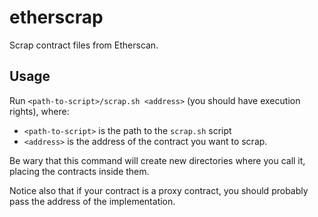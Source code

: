 # etherscrap

Scrap contract files from Etherscan.

## Usage

Run `<path-to-script>/scrap.sh <address>` (you should have execution rights), where:
- `<path-to-script>` is the path to the `scrap.sh` script
- `<address>` is the address of the contract you want to scrap.

Be wary that this command will create new directories where you call it, placing the contracts inside them.

Notice also that if your contract is a proxy contract, you should probably pass the address of the implementation.
